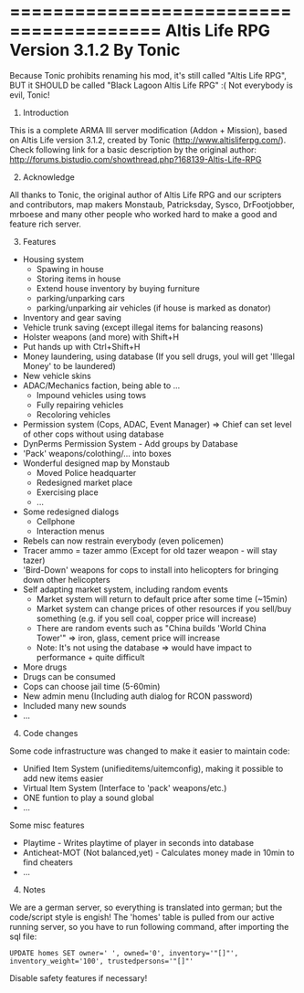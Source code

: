 ========================================
Altis Life RPG
Version 3.1.2
By Tonic
========================================

Because Tonic prohibits renaming his mod, it's still called "Altis Life RPG", BUT it SHOULD be called "Black Lagoon Altis Life RPG" :( 
Not everybody is evil, Tonic!

1. Introduction

This is a complete ARMA III server modification (Addon + Mission), based on Altis Life version 3.1.2, created by Tonic (http://www.altisliferpg.com/).
Check following link for a basic description by the original author: http://forums.bistudio.com/showthread.php?168139-Altis-Life-RPG

2. Acknowledge

All thanks to Tonic, the original author of Altis Life RPG and our scripters and contributors, map makers Monstaub, Patricksday, Sysco, DrFootjobber, mrboese and many other people who worked hard to make a good and feature rich server.

3. Features

+ Housing system
    + Spawing in house
    + Storing items in house
    + Extend house inventory by buying furniture
    + parking/unparking cars
    + parking/unparking air vehicles (if house is marked as donator)
+ Inventory and gear saving
+ Vehicle trunk saving (except illegal items for balancing reasons)
+ Holster weapons (and more) with Shift+H
+ Put hands up with Ctrl+Shift+H
+ Money laundering, using database (If you sell drugs, youl will get 'Illegal Money' to be laundered)
+ New vehicle skins
+ ADAC/Mechanics faction, being able to ...
    + Impound vehicles using tows
    + Fully repairing vehicles
    + Recoloring vehicles
+ Permission system (Cops, ADAC, Event Manager) => Chief can set level of other cops without using database
+ DynPerms Permission System - Add groups by Database
+ 'Pack' weapons/colothing/... into boxes 
+ Wonderful designed map by Monstaub
    + Moved Police headquarter
    + Redesigned market place
    + Exercising place
    + ...
+ Some redesigned dialogs
    + Cellphone
    + Interaction menus
+ Rebels can now restrain everybody (even policemen)
+ Tracer ammo = tazer ammo (Except for old tazer weapon - will stay tazer)
+ 'Bird-Down' weapons for cops to install into helicopters for bringing down other helicopters
+ Self adapting market system, including random events
    + Market system will return to default price after some time (~15min)
    + Market system can change prices of other resources if you sell/buy something (e.g. if you sell coal, copper price will increase)
    + There are random events such as "China builds 'World China Tower'" => iron, glass, cement price will increase
    - Note: It's not using the database => would have impact to performance + quite difficult
+ More drugs
+ Drugs can be consumed
+ Cops can choose jail time (5-60min)
+ New admin menu (Including auth dialog for RCON password)
+ Included many new sounds
+ ...

4. Code changes

Some code infrastructure was changed to make it easier to maintain code:

+ Unified Item System (unifieditems/uitemconfig), making it possible to add new items easier
+ Virtual Item System (Interface to 'pack' weapons/etc.)
+ ONE funtion to play a sound global
+ ...


Some misc features

+ Playtime - Writes playtime of player in seconds into database
+ Anticheat-MOT (Not balanced,yet) - Calculates money made in 10min to find cheaters
+ ...

4. Notes

We are a german server, so everything is translated into german; but the code/script style is engish!
The 'homes' table is pulled from our active running server, so you have to run following command, after importing the sql file:

    UPDATE homes SET owner=' ', owned='0', inventory='"[]"', inventory_weight='100', trustedpersons='"[]"'

Disable safety features if necessary!
